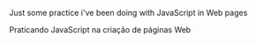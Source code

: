 Just some practice i've been doing with JavaScript in Web pages

Praticando JavaScript na criação de páginas Web